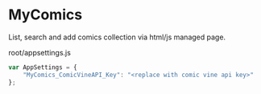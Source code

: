# MyComics
List, search and add comics collection via html/js managed page.

root/appsettings.js
```javascript
var AppSettings = {
    "MyComics_ComicVineAPI_Key": "<replace with comic vine api key>"
};
```